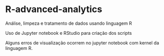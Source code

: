 # R-advanced-analytics
Análise, limpeza e tratamento de dados usando linguagem R

Uso de Jupyter notebook e RStudio para criação dos scripts

Alguns erros de visualização ocorrem no jupyter notebook com kernel da linguagem R.
